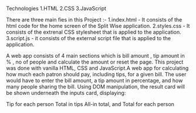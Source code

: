 Technologies 
1.HTML
2.CSS
3.JavaScript

There are three main fies in this Project :-
1.index.html - It consists of the html code for the home screen of the Split Wise application.
2.styles.css - It consists of the extrenal CSS stylesheet that is applied to the application.
3.script.js - it consists of the external script file that is applied to the application.

A web app consists of 4 main sections which is bill amount , tip amount in % , no of people and calculate the amount or reset the page.
This project was done with vanilla HTML, CSS and JavaScript.A web app for calculating how much each patron should pay, including tips, for a given bill.
The user would have to enter the bill amount, a tip amount in percentage, and how many people sharing the bill. Using DOM manipulation, the result card will be shown underneath the inputs card, displaying:

Tip for each person
Total in tips
All-in total, and
Total for each person

